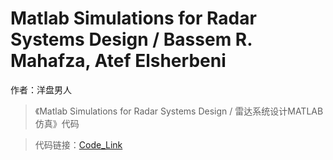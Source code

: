 # Matlab Simulations for Radar Systems Design / Bassem R. Mahafza, Atef Elsherbeni

作者：洋盘男人

>《Matlab Simulations for Radar Systems Design / 雷达系统设计MATLAB仿真》代码

> 代码链接：[Code_Link](https://github.com/yangpannanren/Book_Code/tree/main/Matlab%20Simulations%20for%20Radar%20Systems%20Design)